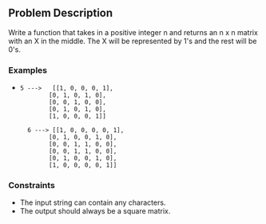 ## Problem Description

Write a function that takes in a positive integer n and returns an n x n matrix with an X in the middle. The X will be represented by 1's and the rest will be 0's.

### Examples

- ```
  5 --->   [[1, 0, 0, 0, 1],
          [0, 1, 0, 1, 0],
          [0, 0, 1, 0, 0],
          [0, 1, 0, 1, 0],
          [1, 0, 0, 0, 1]]

    6 ---> [[1, 0, 0, 0, 0, 1],
          [0, 1, 0, 0, 1, 0],
          [0, 0, 1, 1, 0, 0],
          [0, 0, 1, 1, 0, 0],
          [0, 1, 0, 0, 1, 0],
          [1, 0, 0, 0, 0, 1]]
  ```

### Constraints

- The input string can contain any characters.
- The output should always be a square matrix.
